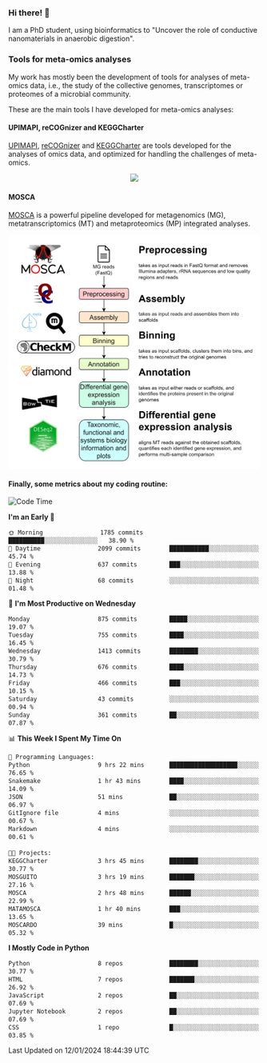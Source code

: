 ### Hi there! 👋

I am a PhD student, using bioinformatics to "Uncover the role of conductive nanomaterials in anaerobic digestion".

### Tools for meta-omics analyses

My work has mostly been the development of tools for analyses of meta-omics data, i.e., the study of the collective genomes, transcriptomes or proteomes of a microbial community.

These are the main tools I have developed for meta-omics analyses:

#### UPIMAPI, reCOGnizer and KEGGCharter

[UPIMAPI](https://github.com/iquasere/UPIMAPI), [reCOGnizer](https://github.com/iquasere/reCOGnizer) and [KEGGCharter](https://github.com/iquasere/KEGGCharter) are tools developed for the analyses of omics data, and optimized for handling the challenges of meta-omics.

<p align="center">
    <img src="assets/annotation_paper.png">
</p>

#### MOSCA

[MOSCA](https://github.com/iquasere/MOSCA) is a powerful pipeline developed for metagenomics (MG), metatranscriptomics (MT) and metaproteomics (MP) integrated analyses.

<p align="center">
    <img src="assets/mosca_workflow.png" align="center" width="700">
</p>


#### Finally, some metrics about my coding routine:

<!--START_SECTION:waka-->
![Code Time](http://img.shields.io/badge/Code%20Time-785%20hrs%2031%20mins-blue)

**I'm an Early 🐤** 

```text
🌞 Morning                1785 commits        ██████████░░░░░░░░░░░░░░░   38.90 % 
🌆 Daytime                2099 commits        ███████████░░░░░░░░░░░░░░   45.74 % 
🌃 Evening                637 commits         ███░░░░░░░░░░░░░░░░░░░░░░   13.88 % 
🌙 Night                  68 commits          ░░░░░░░░░░░░░░░░░░░░░░░░░   01.48 % 
```
📅 **I'm Most Productive on Wednesday** 

```text
Monday                   875 commits         █████░░░░░░░░░░░░░░░░░░░░   19.07 % 
Tuesday                  755 commits         ████░░░░░░░░░░░░░░░░░░░░░   16.45 % 
Wednesday                1413 commits        ████████░░░░░░░░░░░░░░░░░   30.79 % 
Thursday                 676 commits         ████░░░░░░░░░░░░░░░░░░░░░   14.73 % 
Friday                   466 commits         ███░░░░░░░░░░░░░░░░░░░░░░   10.15 % 
Saturday                 43 commits          ░░░░░░░░░░░░░░░░░░░░░░░░░   00.94 % 
Sunday                   361 commits         ██░░░░░░░░░░░░░░░░░░░░░░░   07.87 % 
```


📊 **This Week I Spent My Time On** 

```text
💬 Programming Languages: 
Python                   9 hrs 22 mins       ███████████████████░░░░░░   76.65 % 
Snakemake                1 hr 43 mins        ████░░░░░░░░░░░░░░░░░░░░░   14.09 % 
JSON                     51 mins             ██░░░░░░░░░░░░░░░░░░░░░░░   06.97 % 
GitIgnore file           4 mins              ░░░░░░░░░░░░░░░░░░░░░░░░░   00.67 % 
Markdown                 4 mins              ░░░░░░░░░░░░░░░░░░░░░░░░░   00.61 % 

🐱‍💻 Projects: 
KEGGCharter              3 hrs 45 mins       ████████░░░░░░░░░░░░░░░░░   30.77 % 
MOSGUITO                 3 hrs 19 mins       ███████░░░░░░░░░░░░░░░░░░   27.16 % 
MOSCA                    2 hrs 48 mins       ██████░░░░░░░░░░░░░░░░░░░   22.99 % 
MATAMOSCA                1 hr 40 mins        ███░░░░░░░░░░░░░░░░░░░░░░   13.65 % 
MOSCARDO                 39 mins             █░░░░░░░░░░░░░░░░░░░░░░░░   05.32 % 
```

**I Mostly Code in Python** 

```text
Python                   8 repos             ████████░░░░░░░░░░░░░░░░░   30.77 % 
HTML                     7 repos             ███████░░░░░░░░░░░░░░░░░░   26.92 % 
JavaScript               2 repos             ██░░░░░░░░░░░░░░░░░░░░░░░   07.69 % 
Jupyter Notebook         2 repos             ██░░░░░░░░░░░░░░░░░░░░░░░   07.69 % 
CSS                      1 repo              █░░░░░░░░░░░░░░░░░░░░░░░░   03.85 % 
```




 Last Updated on 12/01/2024 18:44:39 UTC
<!--END_SECTION:waka-->
